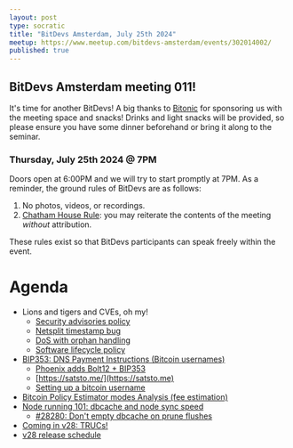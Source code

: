 ```yaml
---
layout: post
type: socratic
title: "BitDevs Amsterdam, July 25th 2024"
meetup: https://www.meetup.com/bitdevs-amsterdam/events/302014002/
published: true
---
```


## BitDevs Amsterdam meeting 011!

It's time for another BitDevs! A big thanks to [Bitonic](https://bitonic.nl/) for sponsoring us with the meeting space and snacks! Drinks and light snacks will be provided, so please ensure you have some dinner beforehand or bring it along to the seminar.

### Thursday, July 25th 2024 @ 7PM

Doors open at 6:00PM and we will try to start promptly at 7PM. As a reminder, the ground rules of BitDevs are as follows:

1. No photos, videos, or recordings.
1. [Chatham House Rule](https://en.wikipedia.org/wiki/Chatham_House_Rule): you may
   reiterate the contents of the meeting *without* attribution.

These rules exist so that BitDevs participants can speak freely within the event.

# Agenda

* Lions and tigers and CVEs, oh my!
  * [Security advisories policy](https://bitcoincore.org/en/security-advisories/)
  * [Netsplit timestamp bug](https://bitcoincore.org/en/2024/07/03/disclose-timestamp-overflow/)
  * [DoS with orphan handling](https://bitcoincore.org/en/2024/07/03/disclose-orphan-dos/)
  * [Software lifecycle policy](https://bitcoincore.org/en/lifecycle/)
* [BIP353: DNS Payment Instructions (Bitcoin usernames)](https://github.com/bitcoin/bips/blob/master/bip-0353.mediawiki)
  * [Phoenix adds Bolt12 + BIP353](https://bolt12.org/)
  * [https://satsto.me/](https://satsto.me)
  * [Setting up a bitcoin username](https://sethforprivacy.com/guides/setting-up-a-bitcoin-username/)
* [Bitcoin Policy Estimator modes Analysis (fee estimation)](https://delvingbitcoin.org/t/bitcoind-policy-estimator-modes-analysis/964)
* [Node running 101: dbcache and node sync speed](https://blog.lopp.net/effects-dbcache-size-bitcoin-node-sync-speed/)
  * [#28280: Don't empty dbcache on prune flushes](https://github.com/bitcoin/bitcoin/pull/28280)
* [Coming in v28: TRUCs!](https://github.com/bitcoin/bips/blob/master/bip-0431.mediawiki)
* [v28 release schedule](https://github.com/bitcoin/bitcoin/issues/29891)


